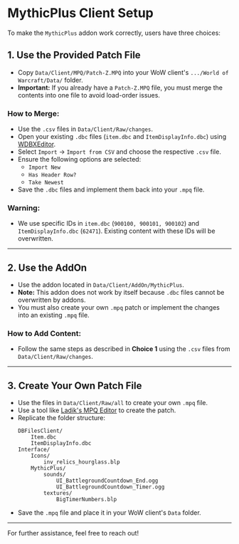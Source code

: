 # MythicPlus Client Setup

To make the `MythicPlus` addon work correctly, users have three choices:

## 1. Use the Provided Patch File

- Copy `Data/Client/MPQ/Patch-Z.MPQ` into your WoW client's `.../World of Warcraft/Data/` folder.
- **Important:** If you already have a `Patch-Z.MPQ` file, you must merge the contents into one file to avoid load-order issues.

### How to Merge:
- Use the `.csv` files in `Data/Client/Raw/changes`.
- Open your existing `.dbc` files (`item.dbc` and `ItemDisplayInfo.dbc`) using [WDBXEditor](https://github.com/WowDevTools/WDBXEditor).
- Select `Import` -> `Import from CSV` and choose the respective `.csv` file.
- Ensure the following options are selected:
  - `Import New`
  - `Has Header Row?`
  - `Take Newest`
- Save the `.dbc` files and implement them back into your `.mpq` file.

### **Warning:**
- We use specific IDs in `item.dbc` (`900100, 900101, 900102`) and `ItemDisplayInfo.dbc` (`62471`). Existing content with these IDs will be overwritten.

---

## 2. Use the AddOn

- Use the addon located in `Data/Client/AddOn/MythicPlus`.
- **Note:** This addon does not work by itself because `.dbc` files cannot be overwritten by addons.
- You must also create your own `.mpq` patch or implement the changes into an existing `.mpq` file.

### How to Add Content:
- Follow the same steps as described in **Choice 1** using the `.csv` files from `Data/Client/Raw/changes`.

---

## 3. Create Your Own Patch File

- Use the files in `Data/Client/Raw/all` to create your own `.mpq` file.
- Use a tool like [Ladik's MPQ Editor](https://www.hiveworkshop.com/threads/ladiks-mpq-editor.249562/) to create the patch.
- Replicate the folder structure:
  ```
  DBFilesClient/
      Item.dbc
      ItemDisplayInfo.dbc
  Interface/
      Icons/
          inv_relics_hourglass.blp
      MythicPlus/
          sounds/
              UI_BattlegroundCountdown_End.ogg
              UI_BattlegroundCountdown_Timer.ogg
          textures/
              BigTimerNumbers.blp
  ```
- Save the `.mpq` file and place it in your WoW client's `Data` folder.

---

For further assistance, feel free to reach out!